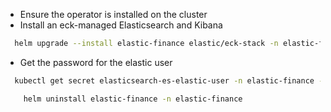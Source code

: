 - Ensure the operator is installed on the cluster
- Install an eck-managed Elasticsearch and Kibana

```bash
  helm upgrade --install elastic-finance elastic/eck-stack -n elastic-finance --create-namespace --values values.yml
```

- Get the password for the elastic user

```bash
  kubectl get secret elasticsearch-es-elastic-user -n elastic-finance -o=jsonpath='{.data.elastic}' | base64 --decode; echo
```

```bash
    helm uninstall elastic-finance -n elastic-finance
```